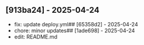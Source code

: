 ## [913ba24] - 2025-04-24
- fix: update deploy.yml## [65358d2] - 2025-04-24
- chore: minor updates## [1ade698] - 2025-04-24
- edit: README.md
